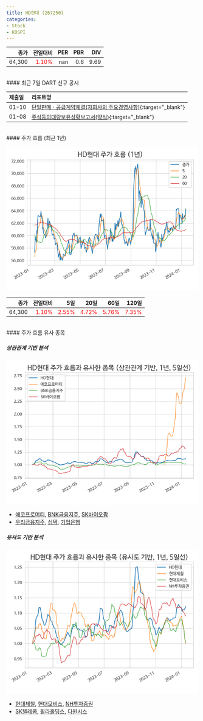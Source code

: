 ```yaml
---
title: HD현대 (267250)
categories:
- Stock
- KOSPI
---
```


|종가|전일대비|PER|PBR|DIV|
|---:|-------:|--:|--:|--:|
|64,300|<span style="color: red">1.10%</span>|nan|0.6|9.69|

<!-- more -->

<br>
#### 최근 7일 DART 신규 공시


|제출일|리포트명|
|:-----|:-------|
|01-10|[단일판매ㆍ공급계약체결(자회사의 주요경영사항)](https://dart.fss.or.kr/dsaf001/main.do?rcpNo=20240110800109){:target="_blank"}|
|01-08|[주식등의대량보유상황보고서(약식)](https://dart.fss.or.kr/dsaf001/main.do?rcpNo=20240108000116){:target="_blank"}|

<br>
#### 주가 흐름 (최근 1년)

![267250](/assets/images/stock/267250.png)

|종가|전일대비|5일|20일|60일|120일|
|---:|-------:|--:|---:|---:|----:|
|64,300|<span style="color: red">1.10%</span>|<span style="color: red">2.55%</span>|<span style="color: red">4.72%</span>|<span style="color: red">5.76%</span>|<span style="color: red">7.35%</span>|

<br>
#### 주가 흐름 유사 종목

##### 상관관계 기반 분석

![267250](/assets/images/stock/267250_corr.png)
- [에코프로머티](/450080/), [BNK금융지주](/138930/), [SK바이오팜](/326030/)
- [우리금융지주](/316140/), [심텍](/222800/), [기업은행](/024110/)

##### 유사도 기반 분석

![267250](/assets/images/stock/267250_sim.png)
- [현대제철](/004020/), [현대모비스](/012330/), [NH투자증권](/005940/)
- [SK텔레콤](/017670/), [휠라홀딩스](/081660/), [다원시스](/068240/)